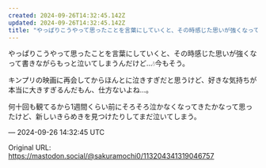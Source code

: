 ```yaml
---
created: 2024-09-26T14:32:45.142Z
updated: 2024-09-26T14:32:45.142Z
title: "やっぱりこうやって思ったことを言葉にしていくと、その時感じた思いが強くなって書きながらもっと泣いてしまうんだけど…💧今もそう。キンプリの映画に再会してからほんと[...]"
---
```


<p>やっぱりこうやって思ったことを言葉にしていくと、その時感じた思いが強くなって書きながらもっと泣いてしまうんだけど…💧今もそう。</p><p>キンプリの映画に再会してからほんとに泣きすぎだと思うけど、好きな気持ちが本当に大きすぎるんだもん、仕方ないよね…。</p><p>何十回も観てるから1週間くらい前にそろそろ泣かなくなってきたかなって思ったけど、新しいきらめきを見つけたりしてまだ泣いてしまう。</p>

&mdash; 2024-09-26 14:32:45 UTC

Original URL: https://mastodon.social/@sakuramochi0/113204341319046757
